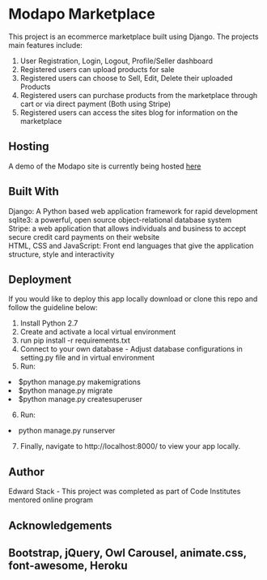 <h1>Modapo Marketplace</h1>
This project is an ecommerce marketplace built using Django. The projects main features include:

1. User Registration, Login, Logout, Profile/Seller dashboard
2. Registered users can upload products for sale
3. Registered users can choose to Sell, Edit, Delete their uploaded Products
4. Registered users can purchase products from the marketplace through cart or via direct payment (Both using Stripe)
5. Registered users can access the sites blog for information on the marketplace

<h2>Hosting</h2>
A demo of the Modapo site is currently being hosted <a href="https://modapo-marketplace.herokuapp.com">here</a>

<h2>Built With</h2>
Django: A Python based web application framework for rapid development
<br>
sqlite3: a powerful, open source object-relational database system
<br>
Stripe: a web application that allows individuals and business to accept secure credit card payments on their website
<br>
HTML, CSS and JavaScript: Front end languages that give the application structure, style and interactivity

<h2>Deployment</h2>

If you would like to deploy this app locally download or clone this repo and follow the guideline below:

1. Install Python 2.7
2. Create and activate a local virtual environment
3. run pip install -r requirements.txt
4. Connect to your own database - Adjust database configurations in setting.py file and in virtual environment
5. Run:
<li>$python manage.py makemigrations</li>
<li>$python manage.py migrate</li>
<li>$python manage.py createsuperuser</li>

6. Run: 
<li>python manage.py runserver</li>

7. Finally, navigate to http://localhost:8000/ to view your app locally.

<h2>Author</h2>

Edward Stack - This project was completed as part of Code Institutes mentored online program

<h2>Acknowledgements<h2>
Bootstrap, jQuery, Owl Carousel, animate.css, font-awesome, Heroku
